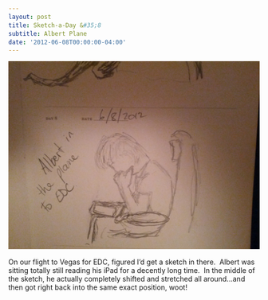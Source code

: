 ```yaml
---
layout: post
title: Sketch-a-Day &#35;8
subtitle: Albert Plane
date: '2012-06-08T00:00:00-04:00'
---
```

![](/assets/images/sketches/sad8-albert-plane.jpg)

On our flight to Vegas for EDC, figured I’d get a sketch in there.  Albert was sitting totally still reading his iPad for a decently long time.  In the middle of the sketch, he actually completely shifted and stretched all around…and then got right back into the same exact position, woot!
